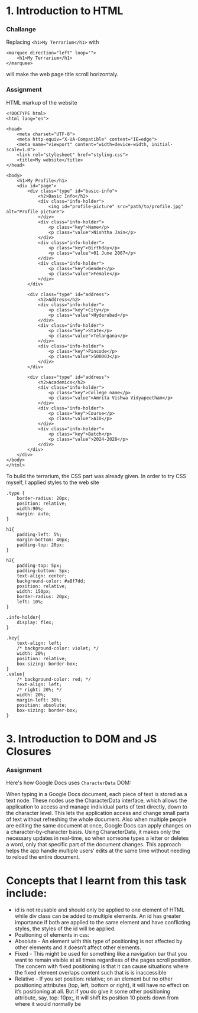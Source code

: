 # 1. Introduction to HTML
### Challange
Replacing `<h1>My Terrarium</h1>` with 
```
<marquee direction="left" loop="">
    <h1>My Terrarium</h1>
</marquee>
```
will make the web page title scroll horizontaly.

### Assignment

HTML markup of the website
```
<!DOCTYPE html>
<html lang="en">

<head>
    <meta charset="UTF-8">
    <meta http-equiv="X-UA-Compatible" content="IE=edge">
    <meta name="viewport" content="width=device-width, initial-scale=1.0">
    <link rel="stylesheet" href="styling.css">
    <title>My website</title>
</head>

<body>
    <h1>My Profile</h1>
    <div id="page">
        <div class="type" id="basic-info">
            <h2>Basic Info</h2>
            <div class="info-holder">
                <img id="profile-picture" src="path/to/profile.jpg" alt="Profile picture">
            </div>
            <div class="info-holder">
                <p class="key">Name</p>
                <p class="value">Nishtha Jain</p>
            </div>
            <div class="info-holder">
                <p class="key">Birthday</p>
                <p class="value">01 June 2007</p>
            </div>
            <div class="info-holder">
                <p class="key">Gender</p>
                <p class="value">Female</p>
            </div>
        </div>

        <div class="type" id="address">
            <h2>Address</h2>
            <div class="info-holder">
                <p class="key">City</p>
                <p class="value">Hyderabad</p>
            </div>
            <div class="info-holder">
                <p class="key">State</p>
                <p class="value">Telangana</p>
            </div>
            <div class="info-holder">
                <p class="key">Pincode</p>
                <p class="value">500003</p>
            </div>
        </div>

        <div class="type" id="address">
            <h2>Academics</h2>
            <div class="info-holder">
                <p class="key">College name</p>
                <p class="value">Amrita Vishwa Vidyapeetham</p>
            </div>
            <div class="info-holder">
                <p class="key">Course</p>
                <p class="value">AID</p>
            </div>
            <div class="info-holder">
                <p class="key">Batch</p>
                <p class="value">2024-2028</p>
            </div>
        </div>
    </div>
</body>
</html>

```
To build the terrarium, the CSS part was already given. In order to try CSS myself, I applied styles to the web site

```
.type {
    border-radius: 20px;
    position: relative;
    width:90%;
    margin: auto;
}

h1{
    padding-left: 5%;
    margin-bottom: 40px;
    padding-top: 20px;
}

h2{
    padding-top: 5px;
    padding-bottom: 5px;
    text-align: center;
    background-color: #a8f7dd;
    position: relative;
    width: 150px;
    border-radius: 20px;
    left: 10%;
}

.info-holder{
    display: flex;
}

.key{
    text-align: left;
    /* background-color: violet; */
    width: 20%;
    position: relative;
    box-sizing: border-box;
}
.value{
    /* background-color: red; */
    text-align: left;
    /* right: 20%; */
    width: 20%;
    margin-left: 30%;
    position: absolute;
    box-sizing: border-box;
}
```

# 3. Introduction to DOM and JS Closures
### Assignment

Here's how Google Docs uses `CharacterData` DOM:

When typing in a Google Docs document, each piece of text is stored as a text node. These nodes use the CharacterData interface, which allows the application to access and manage individual parts of text directly, down to the character level. This lets the application access and change small parts of text without refreshing the whole document. Also when multiple people are editing the same document at once, Google Docs can apply changes on a character-by-character basis. Using CharacterData, it makes only the necessary updates in real-time, so when someone types a letter or deletes a word, only that specific part of the document changes. This approach helps the app handle multiple users’ edits at the same time without needing to reload the entire document.

# Concepts that I learnt from this task include:

- id is not reusable and should only be applied to one element of HTML while div class can be added to multiple elements. An id has greater importance if both are applied to the same element and have conflicting styles, the styles of the id will be applied.
- Positioning of elements in css:
 - Absolute - An element with this type of positioning is not affected by other elements and it doesn’t affect other elements.
 - Fixed - This might be used for something like a navigation bar that you want to remain visible at all times regardless of the pages scroll position. The concern with fixed positioning is that it can cause situations where the fixed element overlaps content such that is is inaccessible
 - Relative - If you set position: relative; on an element but no other positioning attributes (top, left, bottom or right), it will have no effect on it’s positioning at all. But if you do give it some other positioning attribute, say, top: 10px;, it will shift its position 10 pixels down from where it would normally be
